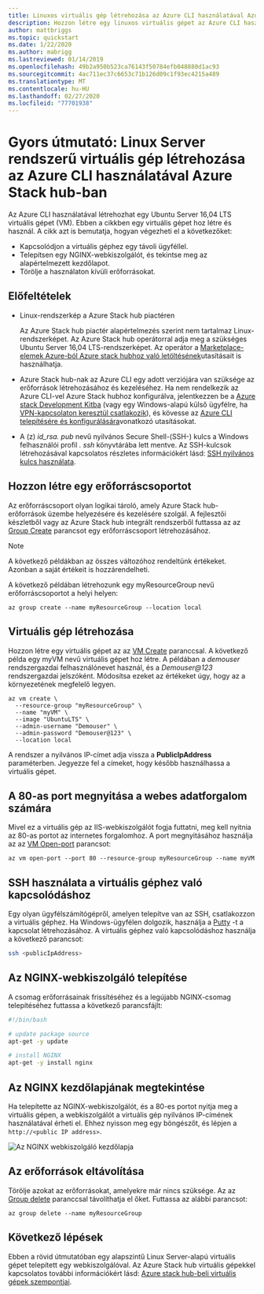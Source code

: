 ```yaml
---
title: Linuxos virtuális gép létrehozása az Azure CLI használatával Azure Stack hub-ban
description: Hozzon létre egy linuxos virtuális gépet az Azure CLI használatával Azure Stack hub-ban.
author: mattbriggs
ms.topic: quickstart
ms.date: 1/22/2020
ms.author: mabrigg
ms.lastreviewed: 01/14/2019
ms.openlocfilehash: 49b2a950b523ca76143f50784efb048880d1ac93
ms.sourcegitcommit: 4ac711ec37c6653c71b126d09c1f93ec4215a489
ms.translationtype: MT
ms.contentlocale: hu-HU
ms.lasthandoff: 02/27/2020
ms.locfileid: "77701938"
---
```

# <a name="quickstart-create-a-linux-server-vm-by-using-the-azure-cli-in-azure-stack-hub"></a>Gyors útmutató: Linux Server rendszerű virtuális gép létrehozása az Azure CLI használatával Azure Stack hub-ban

Az Azure CLI használatával létrehozhat egy Ubuntu Server 16,04 LTS virtuális gépet (VM). Ebben a cikkben egy virtuális gépet hoz létre és használ. A cikk azt is bemutatja, hogyan végezheti el a következőket:

* Kapcsolódjon a virtuális géphez egy távoli ügyféllel.
* Telepítsen egy NGINX-webkiszolgálót, és tekintse meg az alapértelmezett kezdőlapot.
* Törölje a használaton kívüli erőforrásokat.

## <a name="prerequisites"></a>Előfeltételek

* Linux-rendszerkép a Azure Stack hub piactéren

   Az Azure Stack hub piactér alapértelmezés szerint nem tartalmaz Linux-rendszerképet. Az Azure Stack hub operátorral adja meg a szükséges Ubuntu Server 16,04 LTS-rendszerképet. Az operátor a [Marketplace-elemek Azure-ból Azure stack hubhoz való letöltésének](../operator/azure-stack-download-azure-marketplace-item.md)utasításait is használhatja.

* Azure Stack hub-nak az Azure CLI egy adott verziójára van szüksége az erőforrások létrehozásához és kezeléséhez. Ha nem rendelkezik az Azure CLI-vel Azure Stack hubhoz konfigurálva, jelentkezzen be a [Azure stack Development Kitba](../asdk/asdk-connect.md#connect-to-azure-stack-using-rdp) (vagy egy Windows-alapú külső ügyfélre, ha [VPN-kapcsolaton keresztül csatlakozik](../asdk/asdk-connect.md#connect-to-azure-stack-using-vpn)), és kövesse az [Azure CLI telepítésére és konfigurálására](azure-stack-version-profiles-azurecli2.md)vonatkozó utasításokat.

* A (z) *id_rsa. pub* nevű nyilvános Secure Shell-(SSH-) kulcs a Windows felhasználói profil *. ssh* könyvtárába lett mentve. Az SSH-kulcsok létrehozásával kapcsolatos részletes információkért lásd: [SSH nyilvános kulcs használata](azure-stack-dev-start-howto-ssh-public-key.md).

## <a name="create-a-resource-group"></a>Hozzon létre egy erőforráscsoportot

Az erőforráscsoport olyan logikai tároló, amely Azure Stack hub-erőforrások üzembe helyezésére és kezelésére szolgál. A fejlesztői készletből vagy az Azure Stack hub integrált rendszerből futtassa az az [Group Create](/cli/azure/group#az-group-create) parancsot egy erőforráscsoport létrehozásához.

> [!NOTE]
> A következő példákban az összes változóhoz rendeltünk értékeket. Azonban a saját értékeit is hozzárendelheti.

A következő példában létrehozunk egy myResourceGroup nevű erőforráscsoportot a helyi helyen: 

```cli
az group create --name myResourceGroup --location local
```

## <a name="create-a-virtual-machine"></a>Virtuális gép létrehozása

Hozzon létre egy virtuális gépet az az [VM Create](/cli/azure/vm#az-vm-create) paranccsal. A következő példa egy myVM nevű virtuális gépet hoz létre. A példában a *demouser* rendszergazdai felhasználónevet használ, és a *Demouser@123* rendszergazdai jelszóként. Módosítsa ezeket az értékeket úgy, hogy az a környezetének megfelelő legyen.

```cli
az vm create \
  --resource-group "myResourceGroup" \
  --name "myVM" \
  --image "UbuntuLTS" \
  --admin-username "Demouser" \
  --admin-password "Demouser@123" \
  --location local
```

A rendszer a nyilvános IP-címet adja vissza a **PublicIpAddress** paraméterben. Jegyezze fel a címeket, hogy később használhassa a virtuális gépet.

## <a name="open-port-80-for-web-traffic"></a>A 80-as port megnyitása a webes adatforgalom számára

Mivel ez a virtuális gép az IIS-webkiszolgálót fogja futtatni, meg kell nyitnia az 80-as portot az internetes forgalomhoz. A port megnyitásához használja az az [VM Open-port](/cli/azure/vm) parancsot: 

```cli
az vm open-port --port 80 --resource-group myResourceGroup --name myVM
```

## <a name="use-ssh-to-connect-to-the-virtual-machine"></a>SSH használata a virtuális géphez való kapcsolódáshoz

Egy olyan ügyfélszámítógépről, amelyen telepítve van az SSH, csatlakozzon a virtuális géphez. Ha Windows-ügyfélen dolgozik, használja a [Putty](https://www.putty.org/) -t a kapcsolat létrehozásához. A virtuális géphez való kapcsolódáshoz használja a következő parancsot:

```bash
ssh <publicIpAddress>
```

## <a name="install-the-nginx-web-server"></a>Az NGINX-webkiszolgáló telepítése

A csomag erőforrásainak frissítéséhez és a legújabb NGINX-csomag telepítéséhez futtassa a következő parancsfájlt:

```bash
#!/bin/bash

# update package source
apt-get -y update

# install NGINX
apt-get -y install nginx
```

## <a name="view-the-nginx-welcome-page"></a>Az NGINX kezdőlapjának megtekintése

Ha telepítette az NGINX-webkiszolgálót, és a 80-es portot nyitja meg a virtuális gépen, a webkiszolgálót a virtuális gép nyilvános IP-címének használatával érheti el. Ehhez nyisson meg egy böngészőt, és lépjen a ```http://<public IP address>```.

![Az NGINX webkiszolgáló kezdőlapja](./media/azure-stack-quick-create-vm-linux-cli/nginx.png)

## <a name="clean-up-resources"></a>Az erőforrások eltávolítása

Törölje azokat az erőforrásokat, amelyekre már nincs szüksége. Az az [Group delete](/cli/azure/group#az-group-delete) paranccsal távolíthatja el őket. Futtassa az alábbi parancsot:

```cli
az group delete --name myResourceGroup
```

## <a name="next-steps"></a>Következő lépések

Ebben a rövid útmutatóban egy alapszintű Linux Server-alapú virtuális gépet telepített egy webkiszolgálóval. Az Azure Stack hub virtuális gépekkel kapcsolatos további információkért lásd: [Azure stack hub-beli virtuális gépek szempontjai](azure-stack-vm-considerations.md).
